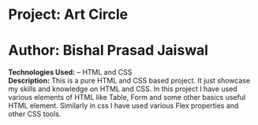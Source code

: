 # Project: Art Circle

# Author: Bishal Prasad Jaiswal

<b>Technologies Used:</b> – HTML and CSS <br>
<b>Description:</b> This is a pure HTML and CSS based project. It just showcase my skills and knowledge on HTML and CSS.
In this project I have used various elements of HTML like Table, Form and some other basics useful HTML element.
Similarly in css I have used various Flex properties and other CSS tools.
